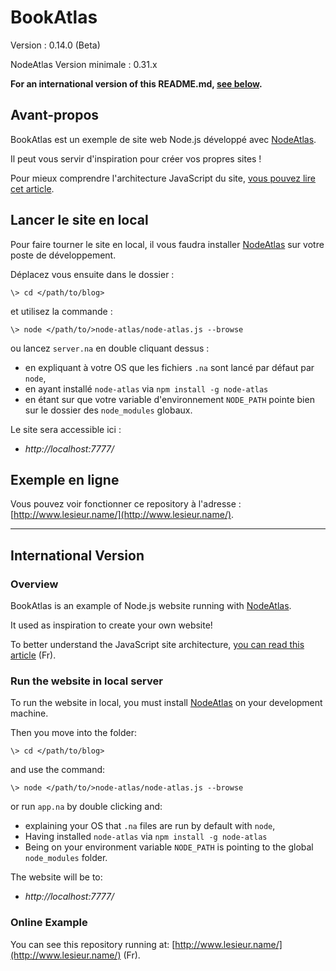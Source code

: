 # BookAtlas #

Version : 0.14.0 (Beta)

NodeAtlas Version minimale : 0.31.x

**For an international version of this README.md, [see below](#international-version).**



## Avant-propos ##

BookAtlas est un exemple de site web Node.js développé avec [NodeAtlas](http://haeresis.github.io/NodeAtlas/).

Il peut vous servir d'inspiration pour créer vos propres sites !

Pour mieux comprendre l'architecture JavaScript du site, [vous pouvez lire cet article](http://blog.lesieur.name/structurer-le-javascript-de-son-site-avec-ou-sans-framework/).



## Lancer le site en local ##

Pour faire tourner le site en local, il vous faudra installer [NodeAtlas](http://haeresis.github.io/NodeAtlas/) sur votre poste de développement.

Déplacez vous ensuite dans le dossier :


```
\> cd </path/to/blog>
```

et utilisez la commande :

```
\> node </path/to/>node-atlas/node-atlas.js --browse
```

ou lancez `server.na` en double cliquant dessus :
- en expliquant à votre OS que les fichiers `.na` sont lancé par défaut par `node`,
- en ayant installé `node-atlas` via `npm install -g node-atlas`
- en étant sur que votre variable d'environnement `NODE_PATH` pointe bien sur le dossier des `node_modules` globaux.

Le site sera accessible ici :

- *http://localhost:7777/*



## Exemple en ligne ##

Vous pouvez voir fonctionner ce repository à l'adresse : [http://www.lesieur.name/](http://www.lesieur.name/).


-----


## International Version ##

### Overview ###

BookAtlas is an example of Node.js website running with [NodeAtlas](http://haeresis.github.io/NodeAtlas/).

It used as inspiration to create your own website!

To better understand the JavaScript site architecture, [you can read this article](http://blog.lesieur.name/structurer-le-javascript-de-son-site-avec-ou-sans-framework/) (Fr).



### Run the website in local server ###

To run the website in local, you must install [NodeAtlas](http://haeresis.github.io/NodeAtlas/) on your development machine.

Then you move into the folder:


```
\> cd </path/to/blog>
```

and use the command:

```
\> node </path/to/>node-atlas/node-atlas.js --browse
```

or run `app.na` by double clicking and:
- explaining your OS that `.na` files are run by default with `node`,
- Having installed `node-atlas` via `npm install -g node-atlas`
- Being on your environment variable `NODE_PATH` is pointing to the global `node_modules` folder.

The website will be to:

- *http://localhost:7777/*



### Online Example ###

You can see this repository running at: [http://www.lesieur.name/](http://www.lesieur.name/) (Fr).